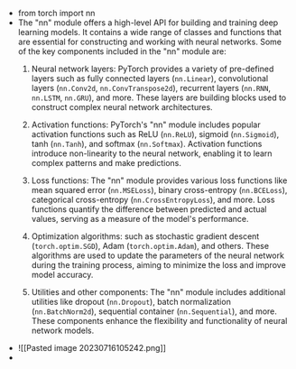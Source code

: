 - from torch import nn
- The "nn" module offers a high-level API for building and training deep learning models. It contains a wide range of classes and functions that are essential for constructing and working with neural networks. Some of the key components included in the "nn" module are:
	1. Neural network layers: PyTorch provides a variety of pre-defined layers such as fully connected layers (`nn.Linear`), convolutional layers (`nn.Conv2d`, `nn.ConvTranspose2d`), recurrent layers (`nn.RNN`, `nn.LSTM`, `nn.GRU`), and more. These layers are building blocks used to construct complex neural network architectures.
    
	2. Activation functions: PyTorch's "nn" module includes popular activation functions such as ReLU (`nn.ReLU`), sigmoid (`nn.Sigmoid`), tanh (`nn.Tanh`), and softmax (`nn.Softmax`). Activation functions introduce non-linearity to the neural network, enabling it to learn complex patterns and make predictions.
    
	3. Loss functions: The "nn" module provides various loss functions like mean squared error (`nn.MSELoss`), binary cross-entropy (`nn.BCELoss`), categorical cross-entropy (`nn.CrossEntropyLoss`), and more. Loss functions quantify the difference between predicted and actual values, serving as a measure of the model's performance.
    
	4. Optimization algorithms: such as stochastic gradient descent (`torch.optim.SGD`), Adam (`torch.optim.Adam`), and others. These algorithms are used to update the parameters of the neural network during the training process, aiming to minimize the loss and improve model accuracy.
    
	5. Utilities and other components: The "nn" module includes additional utilities like dropout (`nn.Dropout`), batch normalization (`nn.BatchNorm2d`), sequential container (`nn.Sequential`), and more. These components enhance the flexibility and functionality of neural network models.
- ![[Pasted image 20230716105242.png]]
- 